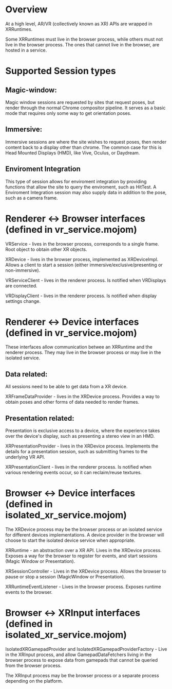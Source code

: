 # Overview
At a high level, AR/VR (collectively known as XR) APIs are wrapped in
XRRuntimes.

Some XRRuntimes must live in the browser process, while others must not live in
the browser process.  The ones that cannot live in the browser, are hosted in a
service.

# Supported Session types

## Magic-window:
Magic window sessions are requested by sites that request poses, but render
through the normal Chrome compositor pipeline.
It serves as a basic mode that requires only some way to get orientation poses.

## Immersive:
Immersive sessions are where the site wishes to request poses, then render
content back to a display other than chrome. The common case for this is Head
Mounted Displays (HMD), like Vive, Oculus, or Daydream.

## Enviroment Integration
This type of session allows for enviroment integration by providing functions
that allow the site to query the enviroment, such as HitTest. A Enviroment
Integration session may also supply data in addition to the pose, such as a
camera frame.

# Renderer <-> Browser interfaces (defined in vr_service.mojom)
VRService - lives in the browser process, corresponds to a single frame.  Root
object to obtain other XR objects.

XRDevice - lives in the browser process, implemented as XRDeviceImpl. Allows a
client to start a session (either immersive/exclusive/presenting or
non-immersive).

VRServiceClient - lives in the renderer process.  Is notified when VRDisplays
are connected.

VRDisplayClient - lives in the renderer process.  Is notified when display
settings change.

# Renderer <-> Device interfaces (defined in vr_service.mojom)
These interfaces allow communication betwee an XRRuntime and the renderer
process.  They may live in the browser process or may live in the isolated
service.


## Data related:
All sessions need to be able to get data from a XR device.

XRFrameDataProvider - lives in the XRDevice process.  Provides a way to obtain
poses and other forms of data needed to render frames.

## Presentation related:
Presentation is exclusive access to a device, where the experience takes over
the device's display, such as presenting a stereo view in an HMD.

XRPresentationProvider - lives in the XRDevice process.  Implements the details
for a presentation session, such as submitting frames to the underlying VR API.

XRPresentationClient - lives in the renderer process.  Is notified when various
rendering events occur, so it can reclaim/reuse textures.

# Browser <-> Device interfaces (defined in isolated_xr_service.mojom)
The XRDevice process may be the browser process or an isolated service for
different devices implementations.  A device provider in the browser will choose
to start the isolated device service when appropriate.

XRRuntime - an abstraction over a XR API.  Lives in the XRDevice process.
Exposes a way for the browser to register for events, and start sessions (Magic
Window or Presentation).

XRSessionController - Lives in the XRDevice process.  Allows the browser to
pause or stop a session (MagicWindow or Presentation).

XRRuntimeEventListener - Lives in the browser process.  Exposes runtime events
to the browser.

# Browser <-> XRInput interfaces (defined in isolated_xr_service.mojom)
IsolatedXRGamepadProvider and IsolatedXRGamepadProviderFactory - Live in the
XRInput process, and allow GamepadDataFetchers living in the browser process
to expose data from gamepads that cannot be queried from the browser process.

The XRInput process may be the browser process or a separate process depending
on the platform.
